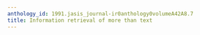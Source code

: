 ```yaml
---
anthology_id: 1991.jasis_journal-ir0anthology0volumeA42A8.7
title: Information retrieval of more than text
---
```

